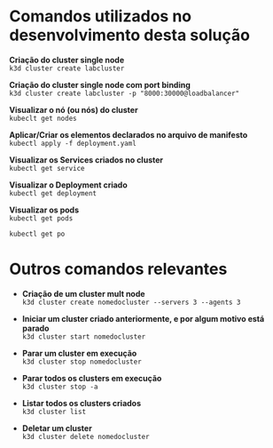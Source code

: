 # Comandos utilizados no desenvolvimento desta solução

**Criação do cluster single node** <br>
  `k3d cluster create labcluster`

**Criação do cluster single node com port binding** <br>
  `k3d cluster create labcluster -p "8000:30000@loadbalancer"`

**Visualizar o nó (ou nós) do cluster** <br>
  `kubeclt get nodes`

**Aplicar/Criar os elementos declarados no arquivo de manifesto** <br>
  `kubectl apply -f deployment.yaml`

**Visualizar os Services criados no cluster** <br>
  `kubectl get service`

**Visualizar o Deployment criado** <br>
  `kubectl get deployment`

**Visualizar os pods** <br>
  `kubectl get pods`
 
  `kubectl get po`

# Outros comandos relevantes

- **Criação de um cluster mult node** <br>
  `k3d cluster create nomedocluster --servers 3 --agents 3`

- **Iniciar um cluster criado anteriormente, e por algum motivo está parado** <br>
  `k3d cluster start nomedocluster`

- **Parar um cluster em execução** <br>
  `k3d cluster stop nomedocluster`
  
- **Parar todos os clusters em execução** <br>
  `k3d cluster stop -a`

- **Listar todos os clusters criados** <br>
  `k3d cluster list`

- **Deletar um cluster** <br>
  `k3d cluster delete nomedocluster`